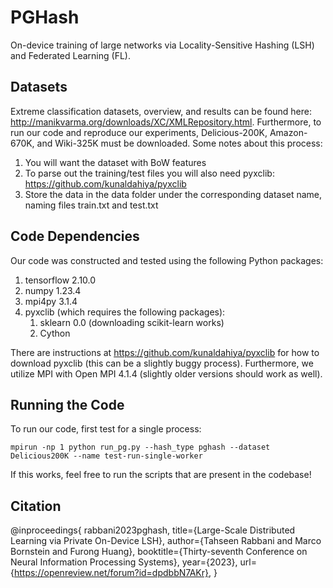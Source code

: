 # PGHash
On-device training of large networks via Locality-Sensitive Hashing (LSH) and Federated Learning (FL).

## Datasets
Extreme classification datasets, overview, and results can be found here: http://manikvarma.org/downloads/XC/XMLRepository.html.
Furthermore, to run our code and reproduce our experiments, Delicious-200K, Amazon-670K, and Wiki-325K must be downloaded.
Some notes about this process:
1. You will want the dataset with BoW features
2. To parse out the training/test files you will also need pyxclib: https://github.com/kunaldahiya/pyxclib
3. Store the data in the data folder under the corresponding dataset name, naming files train.txt and test.txt

## Code Dependencies

Our code was constructed and tested using the following Python packages:
1. tensorflow 2.10.0
2. numpy 1.23.4
3. mpi4py 3.1.4
4. pyxclib (which requires the following packages):
   1. sklearn 0.0 (downloading scikit-learn works)
   2. Cython

There are instructions at https://github.com/kunaldahiya/pyxclib for how to download pyxclib (this can be a slightly buggy process).
Furthermore, we utilize MPI with Open MPI 4.1.4 (slightly older versions should work as well).

## Running the Code

To run our code, first test for a single process:
```
mpirun -np 1 python run_pg.py --hash_type pghash --dataset Delicious200K --name test-run-single-worker
```

If this works, feel free to run the scripts that are present in the codebase!

## Citation

@inproceedings{
    rabbani2023pghash,
    title={Large-Scale Distributed Learning via Private On-Device LSH},
    author={Tahseen Rabbani and Marco Bornstein and Furong Huang},
    booktitle={Thirty-seventh Conference on Neural Information Processing Systems},
    year={2023},
    url={https://openreview.net/forum?id=dpdbbN7AKr},
}
